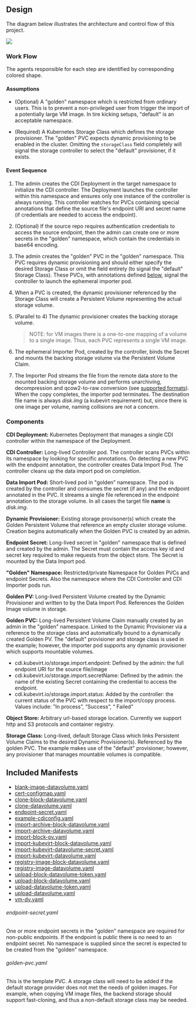 ## Design

The diagram below illustrates the architecture and control flow of this project.

![](/doc/diagrams/cdi-controller.png)

### Work Flow
The agents responsible for each step are identified by corresponding colored shape.

#### Assumptions

- (Optional) A "golden" namespace which is restricted from ordinary users. This is to prevent a non-privileged user from trigger the import of a potentially large VM image.  In tire kicking setups, "default" is an acceptable namespace.

- (Required) A Kubernetes Storage Class which defines the storage provisioner. The "golden" PVC expects dynamic provisioning to be enabled in the cluster.  Omitting the `storageClass` field completely will signal the storage controller to select the "default" provisioner, if it exists.

#### Event Sequence

1. The admin creates the CDI Deployment in the target namespace to initialize the CDI controller. The Deployment launches the controller within this namespace and ensures only one instance of the controller is always running. This controller watches for PVCs containing special annotations that define the source file's endpoint URI and secret name (if credentials are needed to access the endpoint).

1. (Optional) If the source repo requires authentication credentials to access the source endpoint, then the admin can create one or more secrets in the "golden" namespace, which contain the credentials in base64 encoding.

1. The admin creates the "golden" PVC in the "golden" namespace.  This PVC requires dynamic provisioning and should either specify the desired Storage Class or omit the field entirely (to signal the "default" Storage Class).  These PVCs, with annotations defined [below](#components), signal the controller to launch the ephemeral importer pod.

1. When a PVC is created, the dynamic provisioner referenced by the Storage Class will create a Persistent Volume representing the actual storage volume.

1. (Parallel to 4) The dynamic provisioner creates the backing storage volume.

    >NOTE: for VM images there is a one-to-one mapping of a volume to a single image. Thus, each PVC represents a single VM image.

1. The ephemeral Importer Pod, created by the controller, binds the Secret and mounts the backing storage volume via the Persistent Volume Claim.

1. The Importer Pod streams the file from the remote data store to the mounted backing storage volume and performs unarchiving, decompression and qcow2-to-raw conversion (see [supported formats](/README.md#data-format)). When the copy completes, the importer pod terminates. The destination file name is always _disk.img_ (a kubevirt requirement) but, since there is one image per volume, naming collisions are not a concern.

### Components

**CDI Deployment:** Kubernetes Deployment that manages a single CDI controller within the namespace of the Deployment.

**CDI Controller:** Long-lived Controller pod.
The controller scans PVCs within its namespace by looking for specific annotations. On detecting a new PVC with the endpoint annotation, the controller creates Data Import Pod. The controller cleans up the data import pod on completion.

**Data Import Pod:** Short-lived pod in "golden" namespace. The pod is created by the controller and consumes the secret (if any) and the endpoint annotated in the PVC. It streams a single file referenced in the endpoint annotation to the storage volume. In all cases the target file **name** is _disk.img_.

**Dynamic Provisioner:** Existing storage provisoner(s) which create the Golden Persistent Volume that reference an empty cluster storage volume. Creation begins automatically when the Golden PVC is created by an admin.

**Endpoint Secret:** Long-lived secret in "golden" namespace that is defined and created by the admin. The Secret must contain the access key id and secret key required to make requests from the object store. The Secret is mounted by the Data Import pod.

**"Golden" Namespace:** Restricted/private Namespace for Golden PVCs and endpoint Secrets. Also the namespace where the CDI Controller and CDI Importer pods run.

**Golden PV:** Long-lived Persistent Volume created by the Dynamic Provisioner and written to by the Data Import Pod.  References the Golden Image volume in storage.

**Golden PVC:** Long-lived Persistent Volume Claim manually created by an admin in the "golden" namespace. Linked to the Dynamic Provisioner via a reference to the storage class and automatically bound to a dynamically created Golden PV. The "default" provisioner and storage class is used in the example; however, the importer pod supports any dynamic provisioner which supports mountable volumes.

- cdi.kubevirt.io/storage.import.endpoint:  Defined by the admin: the full endpoint URI for the source file/image
- cdi.kubevirt.io/storage.import.secretName: Defined by the admin: the name of the existing Secret containing the credential to access the endpoint.
- cdi.kubevirt.io/storage.import.status: Added by the controller: the current status of the PVC with respect to the import/copy process. Values include:  ”In process”, “Success”, “ Failed”

**Object Store:** Arbitrary url-based storage location.  Currently we support http and S3 protocols and container registry.

**Storage Class:** Long-lived, default Storage Class which links Persistent Volume Claims to the desired Dynamic Provisioner(s). Referenced by the golden PVC. The example makes use of the "default" provisioner; however, any provisioner that manages mountable volumes is compatible.


## Included Manifests

- [blank-image-datavolume.yaml](../manifests/example/blank-image-datavolume.yaml)
- [cert-configmap.yaml](../manifests/example/cert-configmap.yaml)
- [clone-block-datavolume.yaml](../manifests/example/clone-block-datavolume.yaml)
- [clone-datavolume.yaml](../manifests/example/clone-datavolume.yaml)
- [endpoint-secret.yaml](../manifests/example/endpoint-secret.yaml)
- [example-cdiconfig.yaml](../manifests/example/example-cdiconfig.yaml)
- [import-archive-block-datavolume.yaml](../manifests/example/import-archive-block-datavolume.yaml)
- [import-archive-datavolume.yaml](../manifests/example/import-archive-datavolume.yaml)
- [import-block-pv.yaml](../manifests/example/import-block-pv.yaml)
- [import-kubevirt-block-datavolume.yaml](../manifests/example/import-kubevirt-block-datavolume.yaml)
- [import-kubevirt-datavolume-secret.yaml](../manifests/example/import-kubevirt-datavolume-secret.yaml)
- [import-kubevirt-datavolume.yaml](../manifests/example/import-kubevirt-datavolume.yaml)
- [registry-image-block-datavolume.yaml](../manifests/example/registry-image-block-datavolume.yaml)
- [registry-image-datavolume.yaml](../manifests/example/registry-image-datavolume.yaml)
- [upload-block-datavolume-token.yaml](../manifests/example/upload-block-datavolume-token.yaml)
- [upload-block-datavolume.yaml](../manifests/example/upload-block-datavolume.yaml)
- [upload-datavolume-token.yaml](../manifests/example/upload-datavolume-token.yaml)
- [upload-datavolume.yaml](../manifests/example/upload-datavolume.yaml)
- [vm-dv.yaml](../manifests/example/vm-dv.yaml)

###### endpoint-secret.yaml

One or more endpoint secrets in the "golden" namespace are required for non-public endpoints. If the endpoint is public there is no need to an endpoint secret. No namespace is supplied since the secret is expected to be created from the "golden" namespace.


###### golden-pvc.yaml

This is the template PVC. A storage class will need to be added if the default storage provider does not met the needs of golden images. For example, when copying VM image files, the backend storage should support fast-cloning, and thus a non-default storage class may be needed.

